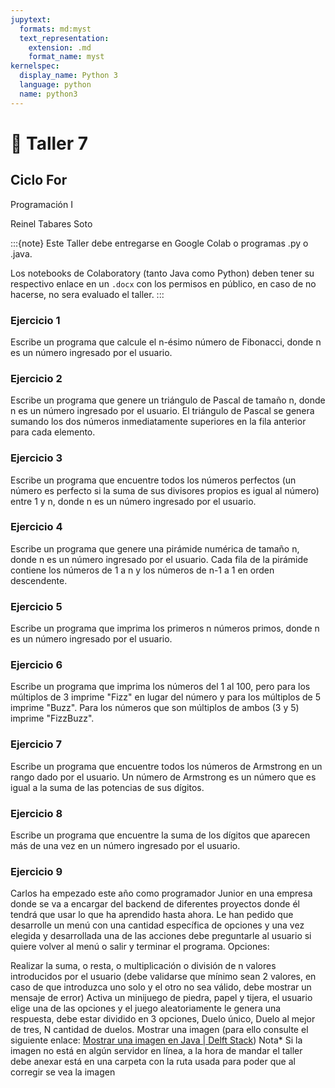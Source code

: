 ```yaml
---
jupytext:
  formats: md:myst
  text_representation:
    extension: .md
    format_name: myst
kernelspec:
  display_name: Python 3
  language: python
  name: python3
---
```


# 📄 Taller 7

## Ciclo For
Programación I

Reinel Tabares Soto

:::{note}
Este Taller debe entregarse en Google Colab o programas .py o .java.

Los notebooks de Colaboratory (tanto Java como Python) deben tener su respectivo enlace en un `.docx` con los permisos en público, en caso de no hacerse, no sera evaluado el taller.
:::

### Ejercicio 1
Escribe un programa que calcule el n-ésimo número de Fibonacci, donde n es un número ingresado por el usuario.

### Ejercicio 2
Escribe un programa que genere un triángulo de Pascal de tamaño n, donde n es un número ingresado por el usuario. El triángulo de Pascal se genera sumando los dos números inmediatamente superiores en la fila anterior para cada elemento.

### Ejercicio 3
Escribe un programa que encuentre todos los números perfectos (un número es perfecto si la suma de sus divisores propios es igual al número) entre 1 y n, donde n es un número ingresado por el usuario.

### Ejercicio 4
Escribe un programa que genere una pirámide numérica de tamaño n, donde n es un número ingresado por el usuario. Cada fila de la pirámide contiene los números de 1 a n y los números de n-1 a 1 en orden descendente.

### Ejercicio 5
Escribe un programa que imprima los primeros n números primos, donde n es un número ingresado por el usuario.

### Ejercicio 6
Escribe un programa que imprima los números del 1 al 100, pero para los múltiplos de 3 imprime "Fizz" en lugar del número y para los múltiplos de 5 imprime "Buzz". Para los números que son múltiplos de ambos (3 y 5) imprime "FizzBuzz".

### Ejercicio 7
Escribe un programa que encuentre todos los números de Armstrong en un rango dado por el usuario. Un número de Armstrong es un número que es igual a la suma de las potencias de sus dígitos.

### Ejercicio 8
Escribe un programa que encuentre la suma de los dígitos que aparecen más de una vez en un número ingresado por el usuario.


### Ejercicio 9
Carlos ha empezado este año como programador Junior en una empresa donde se va a encargar del backend de diferentes proyectos donde él tendrá que usar lo que ha aprendido hasta ahora. 
Le han pedido que desarrolle un menú con una cantidad específica de opciones y una vez elegida y desarrollada una de las acciones debe preguntarle al usuario si quiere volver al menú o salir y terminar el programa.
Opciones:


Realizar la suma, o resta, o multiplicación o división de n valores introducidos por el usuario (debe validarse que mínimo sean 2 valores, en caso de que introduzca uno solo y el otro no sea válido, debe mostrar un mensaje de error)
Activa un minijuego de piedra, papel y tijera, el usuario elige una de las opciones y el juego aleatoriamente le genera una respuesta, debe estar dividido en 3 opciones, Duelo único, Duelo al mejor de tres, N cantidad de duelos.
Mostrar una imagen (para ello consulte el siguiente enlace: 
[Mostrar una imagen en Java | Delft Stack](https://www.delftstack.com/es/howto/java/display-an-image-in-java/)) 
Nota* Si la imagen no está en algún servidor en línea, a la hora de mandar el taller debe anexar está en una carpeta con la ruta usada para poder que al corregir se vea la imagen













